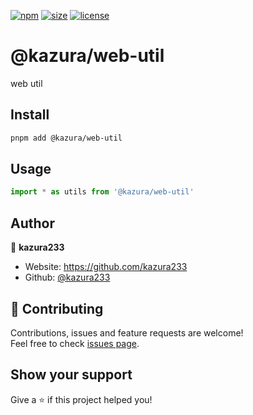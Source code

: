 [npm]: https://img.shields.io/npm/v/@kazura/web-util
[npm-url]: https://www.npmjs.com/package/@kazura/web-util
[size]: https://packagephobia.now.sh/badge?p=@kazura/web-util
[size-url]: https://packagephobia.now.sh/result?p=@kazura/web-util
[license]: https://img.shields.io/badge/License-MIT-blue
[license-url]: https://github.com/kazura233/kazurajs/blob/master/LICENSE

[![npm][npm]][npm-url]
[![size][size]][size-url]
[![license][license]][license-url]

# @kazura/web-util

web util

## Install

```sh
pnpm add @kazura/web-util
```

## Usage

```javascript
import * as utils from '@kazura/web-util'
```

## Author

👤 **kazura233**

- Website: https://github.com/kazura233
- Github: [@kazura233](https://github.com/kazura233)

## 🤝 Contributing

Contributions, issues and feature requests are welcome!<br />Feel free to check [issues page](https://github.com/kazura233/kazurajs/issues).

## Show your support

Give a ⭐️ if this project helped you!
